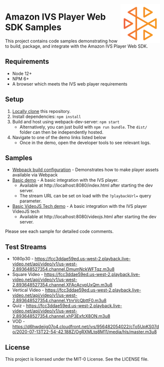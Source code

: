 
<a href="https://docs.aws.amazon.com/ivs/"><img align="right" width="128px" src="./ivs-logo.svg"></a>

# Amazon IVS Player Web SDK Samples

This project contains code samples demonstrating how to build, package, and integrate with the Amazon IVS Player Web SDK.


## Requirements
- Node 12+
- NPM 6+
- A browser which meets the IVS web player requirements


## Setup
1. [Locally clone](https://docs.github.com/en/github/creating-cloning-and-archiving-repositories/cloning-a-repository) this repository.
2. Install dependencies: `npm install`
3. Build and host using webpack-dev-server: `npm start`
    * Alternatively, you can just build with `npm run bundle`. The `dist/` folder can then be independently hosted.
4. Navigate to one of the demo links listed below
    * Once in the demo, open the developer tools to see relevant logs.

## Samples

* [Webpack build configuration](./webpack.config.js) - Demonstrates how to make player assets available via Webpack
* [Basic demo](./src/basic.ts) - A basic integration with the IVS player.
    * Available at http://localhost:8080/index.html after starting the dev server.
    * The stream URL can be set on load with the `?playbackUrl=` query parameter.
* [Basic VideoJS Tech demo](./src/videojs-tech.ts) - A basic integration with the IVS player VideoJS tech
    * Available at http://localhost:8080/videojs.html after starting the dev server.

Please see each sample for detailed code comments.


## Test Streams
* 1080p30 - https://fcc3ddae59ed.us-west-2.playback.live-video.net/api/video/v1/us-west-2.893648527354.channel.DmumNckWFTqz.m3u8
* Square Video - https://fcc3ddae59ed.us-west-2.playback.live-video.net/api/video/v1/us-west-2.893648527354.channel.XFAcAcypUxQm.m3u8
* Vertical Video - https://fcc3ddae59ed.us-west-2.playback.live-video.net/api/video/v1/us-west-2.893648527354.channel.YtnrVcQbttF0.m3u8
* Quiz - https://fcc3ddae59ed.us-west-2.playback.live-video.net/api/video/v1/us-west-2.893648527354.channel.xhP3ExfcX8ON.m3u8
* VOD - https://d6hwdeiig07o4.cloudfront.net/ivs/956482054022/cTo5UpKS07do/2020-07-13T22-54-42.188Z/OgRXMLtq8M11/media/hls/master.m3u8

## License

This project is licensed under the MIT-0 License. See the LICENSE file.

